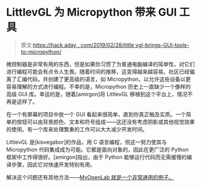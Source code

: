 # LittlevGL 为 Micropython 带来 GUI 工具

> 原文:[https://hack aday . com/2019/02/28/little vgl-brings-GUI-tools-to-micropython/](https://hackaday.com/2019/02/28/littlevgl-brings-gui-tools-to-micropython/)

微控制器是非常有用的东西，但是如果你习惯了为普通电脑编译的简单性，对它们进行编程可能会有点令人生畏。随着时间的推移，这变得越来越容易。社区已经偏离了汇编代码，并创建了更高级的语言，如 Micropython，以允许这些设备以更容易理解的方式进行编程。不幸的是，Micropython 历史上一直缺少一个像样的高级 GUI 库。幸运的是，随着[amirgon]将 LittlevGL 移植到这个平台上，情况不再是这样了。

在一个有屏幕的项目中放一个 GUI 看起来很简单，直到你真正触及实质。一个简单的按钮可以由背景颜色、文本和符号组成——这还没有考虑阴影或其他视觉效果的使用。有一个库来处理繁重的工作可以大大减少开发时间。

LittlevGL 是[kisvegabor]的作品，用 C 语言编程，但这一努力使其与 Micropython 代码集成成为可能。它都是面向对象的，因此在更广泛的 Python 框架中工作得很好。[amirgon]指出，由于 Python 能够运行代码而无需缓慢的编译步骤，因此它对快速开发特别有用。

解决这个问题还有其他方法——[MyOpenLab 就是一个非常通用的例子。](https://hackaday.com/2018/09/21/myopenlab-talks-to-arduino-pi-and-more/)